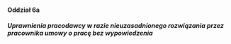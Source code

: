 #### Oddział 6a

##### Uprawnienia pracodawcy w razie nieuzasadnionego rozwiązania przez pracownika umowy o pracę bez wypowiedzenia